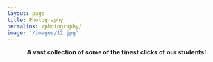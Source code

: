```yaml
---
layout: page
title: Photography
permalink: /photography/
image: '/images/12.jpg'
---
```


<div style="text-align: center;">
<b></strong>A vast collection of some of the finest clicks of our students!</b>
</div>

